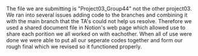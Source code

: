 The file we are submitting is "Project03_Group44" not the other project03.
We ran into several issues adding code to the branches and combining it with the main branch that the TA's could not help us resolve.
Therefore we used a shared document file in Notion's web page which allowed use to share each porition we all worked on with eachother. 
When all of use were done we were able to put all our seperate codes together and form our rough final which we revised so it functioned properly.
